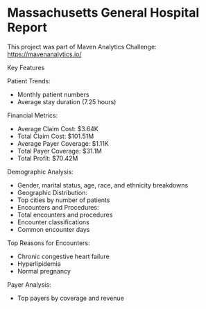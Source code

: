 # Massachusetts General Hospital Report
 This project was part of Maven Analytics Challenge: https://mavenanalytics.io/

Key Features

Patient Trends:
- Monthly patient numbers
- Average stay duration (7.25 hours)

Financial Metrics:
- Average Claim Cost: $3.64K
- Total Claim Cost: $101.51M
- Average Payer Coverage: $1.11K
- Total Payer Coverage: $31.1M
- Total Profit: $70.42M

Demographic Analysis:
- Gender, marital status, age, race, and ethnicity breakdowns
- Geographic Distribution:
- Top cities by number of patients
- Encounters and Procedures:
- Total encounters and procedures
- Encounter classifications
- Common encounter days

Top Reasons for Encounters:
- Chronic congestive heart failure
- Hyperlipidemia
- Normal pregnancy

Payer Analysis:
- Top payers by coverage and revenue
